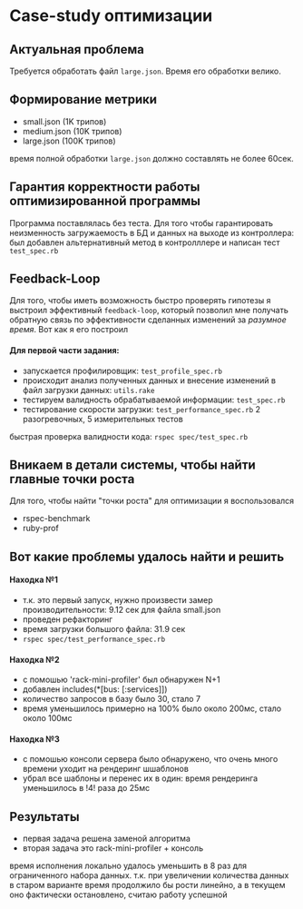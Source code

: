 # Case-study оптимизации

## Актуальная проблема

Требуется обработать файл `large.json`. Время его обработки велико.

## Формирование метрики

- small.json (1K трипов)
- medium.json (10K трипов)
- large.json (100K трипов)

время полной обработки `large.json` должно составлять не более 60сек.

## Гарантия корректности работы оптимизированной программы

Программа поставлялась без теста. Для того чтобы гарантировать неизменность загружаемость в БД и данных на выходе из контроллера: был добавлен альтернативный метод в контролллере и написан тест `test_spec.rb`

## Feedback-Loop

Для того, чтобы иметь возможность быстро проверять гипотезы я выстроил эффективный `feedback-loop`, который позволил мне получать обратную связь по эффективности сделанных изменений за *разумное время*. 
Вот как я его построил

#### Для первой части задания:

- запускается профилировщик: `test_profile_spec.rb`
- происходит анализ полученных данных и внесение изменений в файл загрузки данных: `utils.rake`
- тестируем валидность обрабатываемой информации: `test_spec.rb`
- тестирование скорости загрузки: `test_performance_spec.rb` 2 разогревочных, 5 измерительных тестов

быстрая проверка валидности кода: `rspec spec/test_spec.rb`

## Вникаем в детали системы, чтобы найти главные точки роста
Для того, чтобы найти "точки роста" для оптимизации я воспользовался 
- rspec-benchmark
- ruby-prof

## Вот какие проблемы удалось найти и решить

#### Находка №1
- т.к. это первый запуск, нужно произвести замер производительности: 9.12 сек для файла small.json
- проведен рефакторинг
- время загрузки большого файла: 31.9 сек
- `rspec spec/test_performance_spec.rb`

#### Находка №2
- с помошью 'rack-mini-profiler' был обнаружен N+1
- добавлен includes(*[bus: [:services]]) 
- количество запросов в базу было 30, стало 7
- время уменьшилось примерно на 100% было около 200мс, стало около 100мс

#### Находка №3
- с помошью консоли сервера было обнаружено, что очень много времени уходит на рендеринг шшаблонов
- убрал все шаблоны и перенес их в один: время рендеринга уменьшилось в !4! раза до 25мс


## Результаты
* первая задача решена заменой алгоритма
* вторая задача это rack-mini-profiler + консоль

время исполнения локально удалось уменьшить в 8 раз для ограниченного набора данных.
т.к. при увеличении количества данных в старом варианте время продолжило бы рости линейно, а в текущем оно фактически остановлено, считаю работу успешной 

